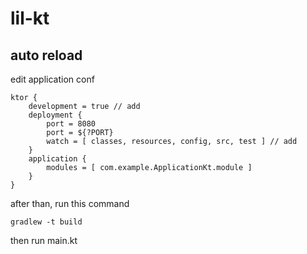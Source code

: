 # lil-kt

## auto reload

edit application conf
```
ktor {
    development = true // add
    deployment {
        port = 8080
        port = ${?PORT}
        watch = [ classes, resources, config, src, test ] // add
    }
    application {
        modules = [ com.example.ApplicationKt.module ]
    }
}

```
after than, run this command
```shell
gradlew -t build
```
then run main.kt